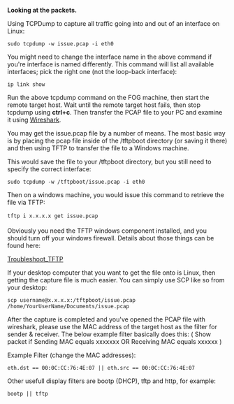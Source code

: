 **Looking at the packets.**

Using TCPDump to capture all traffic going into and out of an interface
on Linux:

    sudo tcpdump -w issue.pcap -i eth0

You might need to change the interface name in the above command if
you\'re interface is named differently. This command will list all
available interfaces; pick the right one (not the loop-back interface):

    ip link show

Run the above tcpdump command on the FOG machine, then start the remote
target host. Wait until the remote target host fails, then stop tcpdump
using **ctrl+c**. Then transfer the PCAP file to your PC and examine it
using [Wireshark](https://www.wireshark.org/).

You may get the issue.pcap file by a number of means. The most basic way
is by placing the pcap file inside of the /tftpboot directory (or saving
it there) and then using TFTP to transfer the file to a Windows machine.

This would save the file to your /tftpboot directory, but you still need
to specify the correct interface:

    sudo tcpdump -w /tftpboot/issue.pcap -i eth0

Then on a windows machine, you would issue this command to retrieve the
file via TFTP:

    tftp i x.x.x.x get issue.pcap

Obviously you need the TFTP windows component installed, and you should
turn off your windows firewall. Details about those things can be found
here:

[Troubleshoot_TFTP](Troubleshoot_TFTP "wikilink")

If your desktop computer that you want to get the file onto is Linux,
then getting the capture file is much easier. You can simply use SCP
like so from your desktop:

    scp username@x.x.x.x:/tftpboot/issue.pcap /home/YourUserName/Documents/issue.pcap

After the capture is completed and you\'ve opened the PCAP file with
wireshark, please use the MAC address of the target host as the filter
for sender & receiver. The below example filter basically does this: (
Show packet if Sending MAC equals xxxxxxx OR Receiving MAC equals xxxxxx
)

Example Filter (change the MAC addresses):

    eth.dst == 00:0C:CC:76:4E:07 || eth.src == 00:0C:CC:76:4E:07

Other usefull display filters are bootp (DHCP), tftp and http, for
example:

    bootp || tftp
